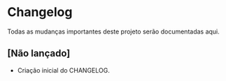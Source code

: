 # Changelog

Todas as mudanças importantes deste projeto serão documentadas aqui.

## [Não lançado]
- Criação inicial do CHANGELOG.

